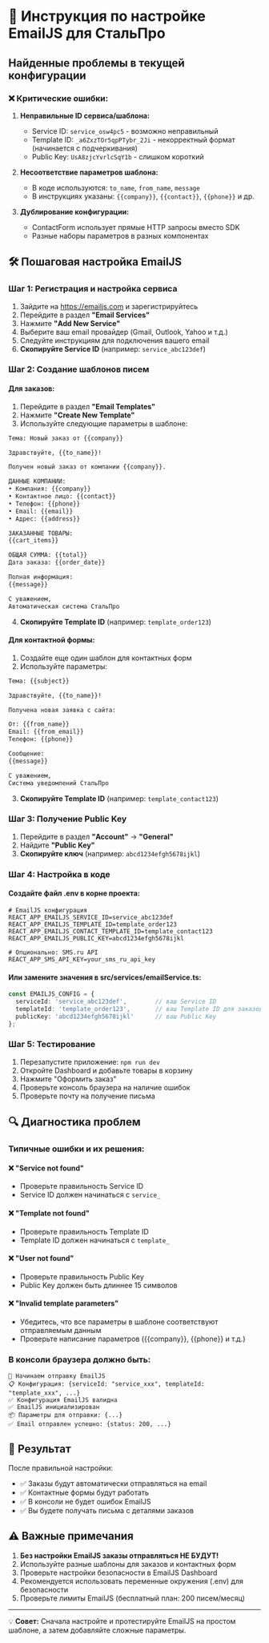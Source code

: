 # 🔧 Инструкция по настройке EmailJS для СтальПро

## Найденные проблемы в текущей конфигурации

### ❌ Критические ошибки:
1. **Неправильные ID сервиса/шаблона:**
   - Service ID: `service_osw4pc5` - возможно неправильный
   - Template ID: `_a6ZxzTOr5qpPTybr_2Ji` - некорректный формат (начинается с подчеркивания)
   - Public Key: `UsA8zjcYvrlcSqY1b` - слишком короткий

2. **Несоответствие параметров шаблона:**
   - В коде используются: `to_name`, `from_name`, `message`
   - В инструкциях указаны: `{{company}}`, `{{contact}}`, `{{phone}}` и др.

3. **Дублирование конфигурации:**
   - ContactForm использует прямые HTTP запросы вместо SDK
   - Разные наборы параметров в разных компонентах

## 🛠 Пошаговая настройка EmailJS

### Шаг 1: Регистрация и настройка сервиса

1. Зайдите на https://emailjs.com и зарегистрируйтесь
2. Перейдите в раздел **"Email Services"**
3. Нажмите **"Add New Service"**
4. Выберите ваш email провайдер (Gmail, Outlook, Yahoo и т.д.)
5. Следуйте инструкциям для подключения вашего email
6. **Скопируйте Service ID** (например: `service_abc123def`)

### Шаг 2: Создание шаблонов писем

#### Для заказов:
1. Перейдите в раздел **"Email Templates"**
2. Нажмите **"Create New Template"**
3. Используйте следующие параметры в шаблоне:

```html
Тема: Новый заказ от {{company}}

Здравствуйте, {{to_name}}!

Получен новый заказ от компании {{company}}.

ДАННЫЕ КОМПАНИИ:
• Компания: {{company}}
• Контактное лицо: {{contact}}
• Телефон: {{phone}}
• Email: {{email}} 
• Адрес: {{address}}

ЗАКАЗАННЫЕ ТОВАРЫ:
{{cart_items}}

ОБЩАЯ СУММА: {{total}}
Дата заказа: {{order_date}}

Полная информация:
{{message}}

С уважением,
Автоматическая система СтальПро
```

4. **Скопируйте Template ID** (например: `template_order123`)

#### Для контактной формы:
1. Создайте еще один шаблон для контактных форм
2. Используйте параметры:

```html
Тема: {{subject}}

Здравствуйте, {{to_name}}!

Получена новая заявка с сайта:

От: {{from_name}}
Email: {{from_email}}
Телефон: {{phone}}

Сообщение:
{{message}}

С уважением,
Система уведомлений СтальПро
```

3. **Скопируйте Template ID** (например: `template_contact123`)

### Шаг 3: Получение Public Key

1. Перейдите в раздел **"Account"** → **"General"**
2. Найдите **"Public Key"**
3. **Скопируйте ключ** (например: `abcd1234efgh5678ijkl`)

### Шаг 4: Настройка в коде

#### Создайте файл .env в корне проекта:

```env
# EmailJS конфигурация
REACT_APP_EMAILJS_SERVICE_ID=service_abc123def
REACT_APP_EMAILJS_TEMPLATE_ID=template_order123
REACT_APP_EMAILJS_CONTACT_TEMPLATE_ID=template_contact123
REACT_APP_EMAILJS_PUBLIC_KEY=abcd1234efgh5678ijkl

# Опционально: SMS.ru API
REACT_APP_SMS_API_KEY=your_sms_ru_api_key
```

#### Или замените значения в src/services/emailService.ts:

```typescript
const EMAILJS_CONFIG = {
  serviceId: 'service_abc123def',        // ваш Service ID
  templateId: 'template_order123',       // ваш Template ID для заказов
  publicKey: 'abcd1234efgh5678ijkl'      // ваш Public Key
};
```

### Шаг 5: Тестирование

1. Перезапустите приложение: `npm run dev`
2. Откройте Dashboard и добавьте товары в корзину
3. Нажмите "Оформить заказ"
4. Проверьте консоль браузера на наличие ошибок
5. Проверьте почту на получение письма

## 🔍 Диагностика проблем

### Типичные ошибки и их решения:

#### ❌ "Service not found"
- Проверьте правильность Service ID
- Service ID должен начинаться с `service_`

#### ❌ "Template not found"  
- Проверьте правильность Template ID
- Template ID должен начинаться с `template_`

#### ❌ "User not found"
- Проверьте правильность Public Key
- Public Key должен быть длиннее 15 символов

#### ❌ "Invalid template parameters"
- Убедитесь, что все параметры в шаблоне соответствуют отправляемым данным
- Проверьте написание параметров ({{company}}, {{phone}} и т.д.)

### В консоли браузера должно быть:

```
🚀 Начинаем отправку EmailJS
📋 Конфигурация: {serviceId: "service_xxx", templateId: "template_xxx", ...}
✅ Конфигурация EmailJS валидна
✅ EmailJS инициализирован  
📦 Параметры для отправки: {...}
✅ Email отправлен успешно: {status: 200, ...}
```

## 🎯 Результат

После правильной настройки:
- ✅ Заказы будут автоматически отправляться на email
- ✅ Контактные формы будут работать
- ✅ В консоли не будет ошибок EmailJS
- ✅ Вы будете получать письма с деталями заказов

## ⚠️ Важные примечания

1. **Без настройки EmailJS заказы отправляться НЕ БУДУТ!**
2. Используйте разные шаблоны для заказов и контактных форм
3. Проверьте настройки безопасности в EmailJS Dashboard
4. Рекомендуется использовать переменные окружения (.env) для безопасности
5. Проверьте лимиты EmailJS (бесплатный план: 200 писем/месяц)

---

💡 **Совет:** Сначала настройте и протестируйте EmailJS на простом шаблоне, а затем добавляйте сложные параметры.
